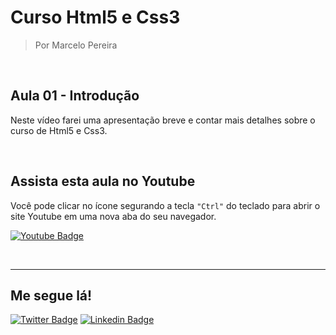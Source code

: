 # Curso Html5 e Css3

> Por Marcelo Pereira

<br>

## Aula 01 - Introdução

Neste vídeo farei uma apresentação breve e contar mais detalhes sobre o curso de Html5 e Css3.

<br>

## Assista esta aula no Youtube

Você pode clicar no ícone segurando a tecla `"Ctrl"` do teclado para abrir o site Youtube em uma nova aba do seu navegador.

[![Youtube Badge](https://img.shields.io/badge/-Youtube-FF0000?style=flat-square&labelColor=FF0000&logo=youtube&logoColor=white&link=https://www.youtube.com/watch?v=BVcAuv6AHfY&t)](https://www.youtube.com/watch?v=BVcAuv6AHfY&t)

<br><hr>

## Me segue lá!

[![Twitter Badge](https://img.shields.io/badge/-Twitter-1ca0f1?style=flat-square&labelColor=1ca0f1&logo=twitter&logoColor=white&link=https://twitter.com/marcelopoars)](https://twitter.com/marcelopoars)
[![Linkedin Badge](https://img.shields.io/badge/-LinkedIn-blue?style=flat-square&logo=Linkedin&logoColor=white&link=https://www.linkedin.com/in/marcelopoars)](https://www.linkedin.com/in/marcelopoars)
